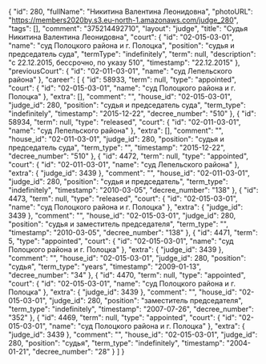 {
    "id": 280,
    "fullName": "Никитина Валентина Леонидовна",
    "photoURL": "https://members2020by.s3.eu-north-1.amazonaws.com/judge_280",
    "tags": [],
    "comment": "375214492710",
    "layout": "judge",
    "title": "Судья Никитина Валентина Леонидовна",
    "court": {
        "id": "02-015-03-01",
        "name": "суд Полоцкого района и г. Полоцка",
        "position": "судья и председатель суда",
        "termType": "indefinitely",
        "term": null,
        "description": "c 22.12.2015, бессрочно, по указу 510",
        "timestamp": "22.12.2015"
    },
    "previousCourt": {
        "id": "02-011-03-01",
        "name": "суд Лепельского района"
    },
    "career": [
        {
            "id": 58933,
            "term": null,
            "type": "appointed",
            "court": {
                "id": "02-015-03-01",
                "name": "суд Полоцкого района и г. Полоцка"
            },
            "extra": [],
            "comment": "",
            "house_id": "02-015-03-01",
            "judge_id": 280,
            "position": "судья и председатель суда",
            "term_type": "indefinitely",
            "timestamp": "2015-12-22",
            "decree_number": "510"
        },
        {
            "id": 58934,
            "term": null,
            "type": "released",
            "court": {
                "id": "02-011-03-01",
                "name": "суд Лепельского района"
            },
            "extra": [],
            "comment": "",
            "house_id": "02-011-03-01",
            "judge_id": 280,
            "position": "судья и председатель суда",
            "term_type": "",
            "timestamp": "2015-12-22",
            "decree_number": "510"
        },
        {
            "id": 4472,
            "term": null,
            "type": "appointed",
            "court": {
                "id": "02-011-03-01",
                "name": "суд Лепельского района"
            },
            "extra": {
                "judge_id": 3439
            },
            "comment": "",
            "house_id": "02-011-03-01",
            "judge_id": 280,
            "position": "судья и председатель",
            "term_type": "indefinitely",
            "timestamp": "2010-03-05",
            "decree_number": "138"
        },
        {
            "id": 4473,
            "term": null,
            "type": "released",
            "court": {
                "id": "02-015-03-01",
                "name": "суд Полоцкого района и г. Полоцка"
            },
            "extra": {
                "judge_id": 3439
            },
            "comment": "",
            "house_id": "02-015-03-01",
            "judge_id": 280,
            "position": "судья и заместитель председателя",
            "term_type": "",
            "timestamp": "2010-03-05",
            "decree_number": "138"
        },
        {
            "id": 4471,
            "term": 5,
            "type": "appointed",
            "court": {
                "id": "02-015-03-01",
                "name": "суд Полоцкого района и г. Полоцка"
            },
            "extra": {
                "judge_id": 3439
            },
            "comment": "",
            "house_id": "02-015-03-01",
            "judge_id": 280,
            "position": "судья",
            "term_type": "years",
            "timestamp": "2009-01-13",
            "decree_number": "34"
        },
        {
            "id": 4470,
            "term": null,
            "type": "appointed",
            "court": {
                "id": "02-015-03-01",
                "name": "суд Полоцкого района и г. Полоцка"
            },
            "extra": {
                "judge_id": 3439
            },
            "comment": "",
            "house_id": "02-015-03-01",
            "judge_id": 280,
            "position": "заместитель председателя",
            "term_type": "indefinitely",
            "timestamp": "2007-07-26",
            "decree_number": "352"
        },
        {
            "id": 4469,
            "term": null,
            "type": "appointed",
            "court": {
                "id": "02-015-03-01",
                "name": "суд Полоцкого района и г. Полоцка"
            },
            "extra": {
                "judge_id": 3439
            },
            "comment": "",
            "house_id": "02-015-03-01",
            "judge_id": 280,
            "position": "судья",
            "term_type": "indefinitely",
            "timestamp": "2004-01-21",
            "decree_number": "28"
        }
    ]
}